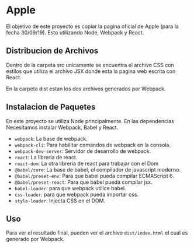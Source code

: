 # Apple 

El objetivo de este proyecto es copiar la pagina oficial de Apple (para la fecha 30/09/19). Esto utilizando Node, Webpack y React.

## Distribucion de Archivos

Dentro de la carpeta src unicamente se encuentra el archivo CSS con estilos que utiliza el archivo JSX donde esta la pagina web escrita con React.

En la carpeta dist estan los dos archivos generados por Webpack.

## Instalacion de Paquetes

En este proyecto se utiliza Node principalmente. En las dependencias Necesitamos instalar Webpack, Babel y React.

* `webpack`: La base de webpack.
* `webpack-cli`: Para habilitar comandos de webpack en la consola.
* `webpack-dev-server`: Servidor de desarrollo de webpack.
* `react`: La librería de react.
* `react-dom`: La otra librería de react para trabajar con el Dom
* `@babel/core`: La base de babel, el compilador de javascript moderno.
* `@babel/preset-env`: Para que babel pueda compilar ECMAScript 6.
* `@babel/preset-react`: Para que babel pueda compilar jsx.
* `babel-loader`: para que webpack utilice babel.
* `css-loader`: para que webpack pueda importar css.
* `style-loader`: Injecta CSS en el DOM.

## Uso

Para ver el resultado final, pueden ver el archivo `dist/index.html` el cual es generado por Webpack.
